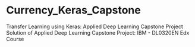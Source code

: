 # Currency_Keras_Capstone
Transfer Learning using Keras: Applied Deep Learning Capstone Project
Solution of Applied Deep Learning Capstone Project: 
IBM -  DL0320EN
Edx Course
